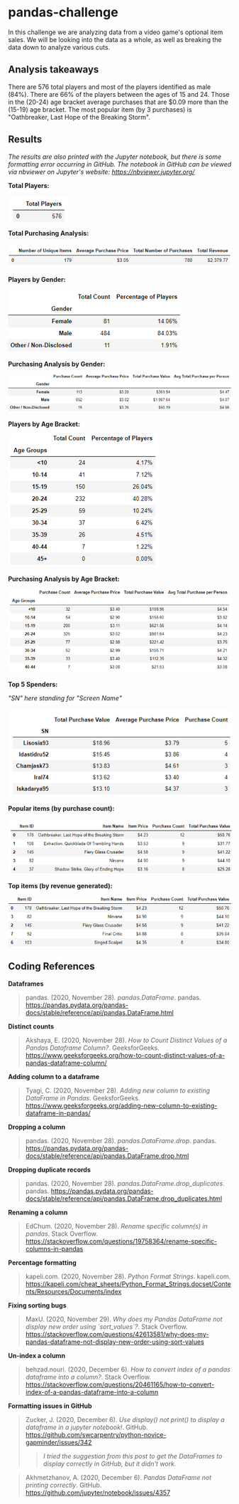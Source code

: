 # pandas-challenge
In this challenge we are analyzing data from a video game's optional item sales. We will be looking into the data as a whole, as well as breaking the data down to analyze various cuts.

## Analysis takeaways
There are 576 total players and most of the players identified as male (84%). There are 66% of the players between the ages of 15 and 24. Those in the (20-24) age bracket average purchases that are $0.09 more than the (15-19) age bracket. The most popular item (by 3 purchases) is "Oathbreaker, Last Hope of the Breaking Storm".

## Results
*The results are also printed with the Jupyter notebook, but there is some formatting error occurring in GitHub. The notebook in GitHub can be viewed via nbviewer on Jupyter's website: https://nbviewer.jupyter.org/* 

**Total Players:**

![Total Players Dataframe](https://github.com/LongPatrol/pandas-challenge/blob/main/Total_Players_dataframe.png)

**Total Purchasing Analysis:**

![Total Purchasing Analysis](https://github.com/LongPatrol/pandas-challenge/blob/main/Total_Purchase_analysis_dataframe.png)

**Players by Gender:**

![Players by Gender](https://github.com/LongPatrol/pandas-challenge/blob/main/Players_by_Gender.png)

**Purchasing Analysis by Gender:**

![Purchasing Analysis by Gender](https://github.com/LongPatrol/pandas-challenge/blob/main/Purchase_analysis_gender.png)

**Players by Age Bracket:**

![Players by Age Bracket](https://github.com/LongPatrol/pandas-challenge/blob/main/Players_Age_bracket.png)

**Purchasing Analysis by Age Bracket:**

![Purchasing Analysis by Age Bracket](https://github.com/LongPatrol/pandas-challenge/blob/main/Purchase_analysis_age_bracket.png)

**Top 5 Spenders:**

*"SN" here standing for "Screen Name"*

![Top Spenders](https://github.com/LongPatrol/pandas-challenge/blob/main/Top_5_spenders.png)

**Popular items (by purchase count):**

![Popularity by count](https://github.com/LongPatrol/pandas-challenge/blob/main/Top_5_items_by_count.png)

**Top items (by revenue generated):**

![Most Profitable Items](https://github.com/LongPatrol/pandas-challenge/blob/main/Top_5_items_by_profit.png)

## Coding References
**Dataframes**
>pandas. (2020, November 28). *pandas.DataFrame*. pandas. https://pandas.pydata.org/pandas-docs/stable/reference/api/pandas.DataFrame.html

**Distinct counts**
>Akshaya, E. (2020, November 28). *How to Count Distinct Values of a Pandas Dataframe Column?*. GeeksforGeeks. https://www.geeksforgeeks.org/how-to-count-distinct-values-of-a-pandas-dataframe-column/

**Adding column to a dataframe**
>Tyagi, C. (2020, November 28). *Adding new column to existing DataFrame in Pandas*. GeeksforGeeks. https://www.geeksforgeeks.org/adding-new-column-to-existing-dataframe-in-pandas/

**Dropping a column**
>pandas. (2020, November 28). *pandas.DataFrame.drop*. pandas. https://pandas.pydata.org/pandas-docs/stable/reference/api/pandas.DataFrame.drop.html

**Dropping duplicate records**
>pandas. (2020, November 28). *pandas.DataFrame.drop_duplicates*. pandas. https://pandas.pydata.org/pandas-docs/stable/reference/api/pandas.DataFrame.drop_duplicates.html

**Renaming a column**
>EdChum. (2020, November 28). *Rename specific column(s) in pandas*. Stack Overflow. https://stackoverflow.com/questions/19758364/rename-specific-columns-in-pandas

**Percentage formatting**
>kapeli.com. (2020, November 28). *Python Format Strings*. kapeli.com. https://kapeli.com/cheat_sheets/Python_Format_Strings.docset/Contents/Resources/Documents/index

**Fixing sorting bugs**
>MaxU. (2020, November 29). *Why does my Pandas DataFrame not display new order using \`sort_values\`?*. Stack Overflow. https://stackoverflow.com/questions/42613581/why-does-my-pandas-dataframe-not-display-new-order-using-sort-values

**Un-index a column**
>behzad.nouri. (2020, December 6). *How to convert index of a pandas dataframe into a column?*. Stack Overflow. https://stackoverflow.com/questions/20461165/how-to-convert-index-of-a-pandas-dataframe-into-a-column

**Formatting issues in GitHub**
>Zucker, J. (2020, December 6). *Use display() not print() to display a dataframe in a jupyter notebook!*. GitHub. https://github.com/swcarpentry/python-novice-gapminder/issues/342
>> *I tried the suggestion from this post to get the DataFrames to display correctly in GitHub, but it didn't work.*

>Akhmetzhanov, A. (2020, December 6). *Pandas DataFrame not printing correctly*. GitHub. https://github.com/jupyter/notebook/issues/4357
